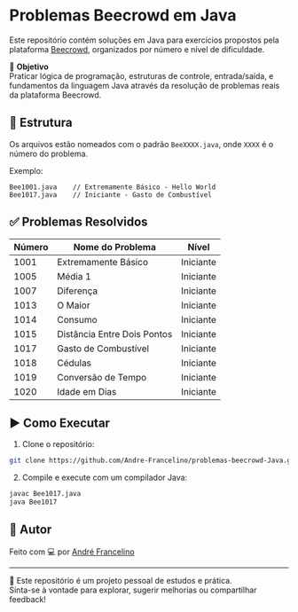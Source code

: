 
# Problemas Beecrowd em Java

Este repositório contém soluções em Java para exercícios propostos pela plataforma [Beecrowd](https://www.beecrowd.com.br/judge/pt/), organizados por número e nível de dificuldade.

🎯 **Objetivo**  
Praticar lógica de programação, estruturas de controle, entrada/saída, e fundamentos da linguagem Java através da resolução de problemas reais da plataforma Beecrowd.

## 📁 Estrutura

Os arquivos estão nomeados com o padrão `BeeXXXX.java`, onde `XXXX` é o número do problema.

Exemplo:
```
Bee1001.java    // Extremamente Básico - Hello World
Bee1017.java    // Iniciante - Gasto de Combustível
```

## ✅ Problemas Resolvidos

| Número | Nome do Problema            | Nível        |
|--------|-----------------------------|--------------|
| 1001   | Extremamente Básico         | Iniciante    |
| 1005   | Média 1                     | Iniciante    |
| 1007   | Diferença                   | Iniciante    |
| 1013   | O Maior                     | Iniciante    |
| 1014   | Consumo                     | Iniciante    |
| 1015   | Distância Entre Dois Pontos | Iniciante    |
| 1017   | Gasto de Combustível        | Iniciante    |
| 1018   | Cédulas                     | Iniciante    |
| 1019   | Conversão de Tempo          | Iniciante    |
| 1020   | Idade em Dias               | Iniciante    |

## ▶️ Como Executar

1. Clone o repositório:

```bash
git clone https://github.com/Andre-Francelino/problemas-beecrowd-Java.git
```

2. Compile e execute com um compilador Java:

```bash
javac Bee1017.java
java Bee1017
```

## 🧠 Autor

Feito com 💻 por [André Francelino](https://github.com/Andre-Francelino)

---

📌 Este repositório é um projeto pessoal de estudos e prática.  
Sinta-se à vontade para explorar, sugerir melhorias ou compartilhar feedback!
